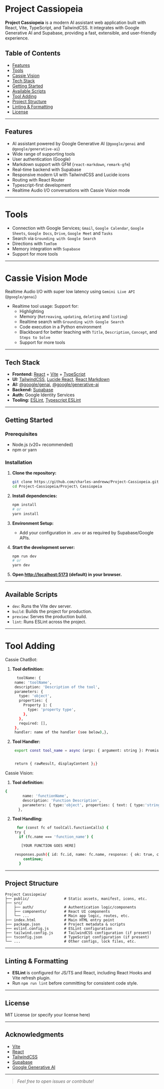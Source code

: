 # Project Cassiopeia

**Project Cassiopeia** is a modern AI assistant web application built with React, Vite, TypeScript, and TailwindCSS. It integrates with Google Generative AI and Supabase, providing a fast, extensible, and user-friendly experience.

## Table of Contents

- [Features](#features)
- [Tools](#tools)
- [Cassie Vision](#cassie-vision-mode)
- [Tech Stack](#tech-stack)
- [Getting Started](#getting-started)
- [Available Scripts](#available-scripts)
- [Tool Adding](#tool-adding)
- [Project Structure](#project-structure)
- [Linting & Formatting](#linting--formatting)
- [License](#license)

---

## Features

- AI assistant powered by Google Generative AI (`@google/genai` and `@google/generative-ai`)
- Wide range of supporting tools
- User authentication (Google)
- Markdown support with GFM (`react-markdown`, `remark-gfm`)
- Real-time backend with Supabase
- Responsive modern UI with TailwindCSS and Lucide icons
- Routing with React Router
- Typescript-first development
- Realtime Audio I/O conversations with Cassie Vision mode

---

# Tools

- Connection with Google Services; `Gmail`, `Google Calendar`, `Google Sheets`, `Google Docs`, `Drive`, `Google Meet` and `Tasks`
- Search via `Grounding with Google Search`
- Directions with `TomTom`
- Memory integration with `Supabase`
- Support for more tools
  

---

# Cassie Vision Mode

Realtime Audio I/O with super low latency using `Gemini Live API` (`@google/genai`)

- Realtime tool usage:
  Support for:
  - Highlighting
  - Memory (`Retreaving`, `updating`, `deleting` and `listing`)
  - Realtime search with `Grounding with Google Search`
  - Code execution in a Python environment
  - Blackboard for better teaching with `Title`, `Description`, `Concept`, and `Steps to Solve`
  - Support for more tools

---
## Tech Stack

- **Frontend:** [React](https://reactjs.org/) + [Vite](https://vitejs.dev/) + [TypeScript](https://www.typescriptlang.org/)
- **UI:** [TailwindCSS](https://tailwindcss.com/), [Lucide React](https://lucide.dev/), [React Markdown](https://github.com/remarkjs/react-markdown)
- **AI:** [@google/genai](https://www.npmjs.com/package/@google/genai), [@google/generative-ai](https://www.npmjs.com/package/@google/generative-ai)
- **Backend:** [Supabase](https://supabase.com/)
- **Auth:** Google Identity Services
- **Tooling:** [ESLint](https://eslint.org/), [Typescript ESLint](https://typescript-eslint.io/)

---

## Getting Started

### Prerequisites

- Node.js (v20+ recommended)
- npm or yarn

### Installation

1. **Clone the repository:**
   ```sh
   git clone https://github.com/charles-andreww/Project-Cassiopeia.git
   cd Project-Cassiopeia/Project\ Cassiopeia
   ```

2. **Install dependencies:**
   ```sh
   npm install
   # or
   yarn install
   ```

3. **Environment Setup:**
   - Add your configuration in `.env` or as required by Supabase/Google APIs.

4. **Start the development server:**
   ```sh
   npm run dev
   # or
   yarn dev
   ```

5. **Open [http://localhost:5173](http://localhost:5173) (default) in your browser.**

---

## Available Scripts

- `dev`: Runs the Vite dev server.
- `build`: Builds the project for production.
- `preview`: Serves the production build.
- `lint`: Runs ESLint across the project.

---

# Tool Adding

Cassie ChatBot:
1. **Tool definition:**
   ```sh
     toolName: {
    name: 'toolName',
    description: 'Description of the tool',
    parameters: {
      type: 'object',
      properties: {
        Property 1: {
          type: 'property type',
        },
      },
      required: [],
    },
    handler: name of the handler (see below),},
   ```
2. **Tool Handler:**
   ```sh
    export const tool_name = async (args: { argument: string }: Promise<FunctionResult> => {


    return { rawResult, displayContent };}
   ```

   
Cassie Vision:
1. **Tool definition:**
```sh
{
        name: 'functionName',
        description: 'Function Description',
        parameters: { type:'object', properties: { text: { type:'string' } } }
      },
```
2. **Tool Handling:**
   ```sh
     for (const fc of toolCall.functionCalls) {
    try {
      if (fc.name === 'function_name') {

       [YOUR FUNCTION GOES HERE]
   
    responses.push({ id: fc.id, name: fc.name, response: { ok: true, count: cleaned.length } });
        continue;
      }
   ```
---
## Project Structure

```
Project Cassiopeia/
├── public/                # Static assets, manifest, icons, etc.
├── src/
│   ├── auth/              # Authentication logic/components
│   ├── components/        # React UI components
│   └── ...                # Main app logic, routes, etc.
├── index.html             # Main HTML entry point
├── package.json           # Project metadata & scripts
├── eslint.config.js       # ESLint configuration
├── tailwind.config.js     # TailwindCSS configuration (if present)
├── tsconfig.json          # TypeScript configuration (if present)
└── ...                    # Other configs, lock files, etc.
```

---

## Linting & Formatting

- **ESLint** is configured for JS/TS and React, including React Hooks and Vite refresh plugin.
- Run `npm run lint` before committing for consistent code style.

---

## License

MIT License (or specify your license here)

---

## Acknowledgments

- [Vite](https://vitejs.dev/)
- [React](https://reactjs.org/)
- [TailwindCSS](https://tailwindcss.com/)
- [Supabase](https://supabase.com/)
- [Google Generative AI](https://ai.google.dev/)

---

> _Feel free to open issues or contribute!_

